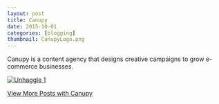 ```yaml
---
layout: post
title: Canupy
date: 2015-10-01
categories: [blogging]
thumbnail: CanupyLogo.png
---
```

<p>Canupy is a content agency that designs creative campaigns to grow e-commerce businesses.</p>  

<a class="zoom" rel="gallery" href="{{ site.url }}/images/Unhaggle-Post.jpeg">
  <img class="center" alt="Unhaggle 1" src="{{ site.url }}/images/Unhaggle-Post.jpeg"/>
</a>

<p><a href="http://canupy.com/blog/5-ways-b2b-brands-are-succeeding-on-instagram">View More Posts with Canupy</a></p>